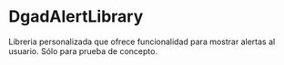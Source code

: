 # DgadAlertLibrary

Libreria personalizada que ofrece funcionalidad para mostrar alertas al usuario. 
Sólo para prueba de concepto.


